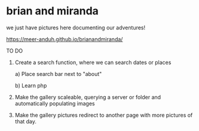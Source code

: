 # brian and miranda
we just have pictures here documenting our adventures!


https://meer-anduh.github.io/brianandmiranda/


TO DO
  1. Create a search function, where we can search dates or places
      
      a) Place search bar next to "about"
      
      b) Learn php
  2. Make the gallery scaleable, querying a server or folder and automatically populating images
  3. Make the gallery pictures redirect to another page with more pictures of that day.



